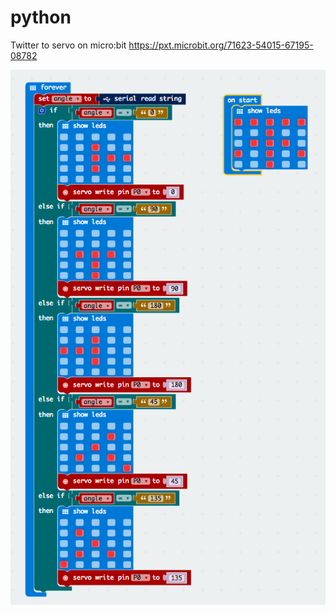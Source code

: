 # python

Twitter to servo on micro:bit
https://pxt.microbit.org/71623-54015-67195-08782

<img src="https://github.com/larsgimse/python/blob/master/Skjermbilde%202017-05-02%20kl.%2010.46.57.png">
